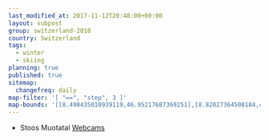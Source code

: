 ```yaml
---
last_modified_at: 2017-11-12T20:48:00+00:00
layout: subpost
group: switzerland-2018
country: Switzerland
tags:
  - winter
  - skiing
planning: true
published: true
sitemap:
  changefreq: daily
map-filter: '[ "==", "step", 3 ]'
map-bounds: '[[8.498435010939119,46.95217687369251],[8.82027364508184,47.06681717021661]]'
---
```


* Stoos Muotatal [Webcams](http://www.stoos-muotatal.ch/en/swisscams-morschach-stoos)
